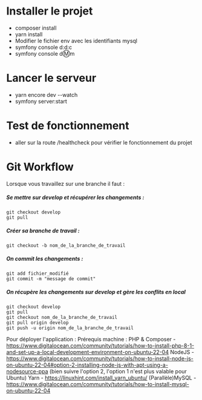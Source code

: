 # Installer le projet 
- composer install
- yarn install
- Modifier le  fichier env avec les identifiants mysql 
- symfony console d:d:c
- symfony console d:m:m

# Lancer le serveur
- yarn encore dev --watch
- symfony server:start

# Test de fonctionnement
- aller sur la route /healthcheck pour vérifier le fonctionnement du projet

# Git Workflow
Lorsque vous travaillez sur une branche il faut :

#####  Se mettre sur develop et récupérer les changements :
    git checkout develop
    git pull

##### Créer sa branche de travail :
    git checkout -b nom_de_la_branche_de_travail

##### On commit les changements  :
    git add fichier_modifié
    git commit -m "message de commit"

##### On récupère les changements sur develop et gère les conflits en local
    git checkout develop
    git pull
    git checkout nom_de_la_branche_de_travail
    git pull origin develop
    git push -u origin nom_de_la_branche_de_travail

Pour déployer l'application :
   Prérequis machine :
   PHP & Composer - https://www.digitalocean.com/community/tutorials/how-to-install-php-8-1-and-set-up-a-local-development-environment-on-ubuntu-22-04
   NodeJS - https://www.digitalocean.com/community/tutorials/how-to-install-node-js-on-ubuntu-22-04#option-2-installing-node-js-with-apt-using-a-nodesource-ppa (bien suivre l'option 2, l'option 1 n'est plus valable pour Ubuntu)
   Yarn - https://linuxhint.com/install_yarn_ubuntu/
   (Parallèle)MySQL - https://www.digitalocean.com/community/tutorials/how-to-install-mysql-on-ubuntu-22-04



